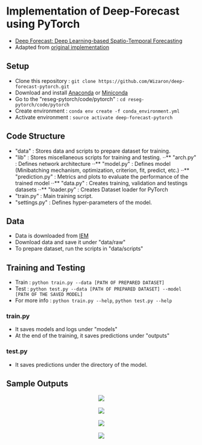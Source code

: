 # Implementation of Deep-Forecast using PyTorch

* [Deep Forecast: Deep Learning-based Spatio-Temporal Forecasting](https://arxiv.org/pdf/1707.08110.pdf)
* Adapted from [original implementation](https://github.com/amirstar/Deep-Forecast)

## Setup

* Clone this repository : `git clone https://github.com/Wizaron/deep-forecast-pytorch.git`
* Download and install [Anaconda](https://www.anaconda.com/download/) or [Miniconda](https://conda.io/miniconda.html)
* Go to the "reseg-pytorch/code/pytorch" : `cd reseg-pytorch/code/pytorch`
* Create environment : `conda env create -f conda_environment.yml`
* Activate environment : `source activate deep-forecast-pytorch`

## Code Structure

* "data" : Stores data and scripts to prepare dataset for training.
* "lib" : Stores miscellaneous scripts for training and testing.
⋅⋅** "arch.py" : Defines network architecture
⋅⋅** "model.py" : Defines model (Minibatching mechanism, optimization, criterion, fit, predict, etc.)
⋅⋅** "prediction.py" : Metrics and plots to evaluate the performance of the trained model
⋅⋅** "data.py" : Creates training, validation and testings datasets
⋅⋅** "loader.py" : Creates Dataset loader for PyTorch
* "train.py" : Main training script.
* "settings.py" : Defines hyper-parameters of the model.

## Data

* Data is downloaded from [IEM](https://mesonet.agron.iastate.edu/request/download.phtml)
* Download data and save it under "data/raw"
* To prepare dataset, run the scripts in "data/scripts"

## Training and Testing

* Train : `python train.py --data [PATH OF PREPARED DATASET]`
* Test : `python test.py --data [PATH OF PREPARED DATASET] --model [PATH OF THE SAVED MODEL]`
* For more info : `python train.py --help`, `python test.py --help`

### train.py

* It saves models and logs under "models"
* At the end of the training, it saves predictions under "outputs"

### test.py

* It saves predictions under the directory of the model.

## Sample Outputs

<div align="center">
<img src="https://github.com/Wizaron/deep-forecast-pytorch/blob/master/figures/3.png"><br><br>
</div>

<div align="center">
<img src="https://github.com/Wizaron/deep-forecast-pytorch/blob/master/figures/2.png"><br><br>
</div>

<div align="center">
<img src="https://github.com/Wizaron/deep-forecast-pytorch/blob/master/figures/1.png"><br><br>
</div>

<div align="center">
<img src="https://github.com/Wizaron/deep-forecast-pytorch/blob/master/figures/0.png"><br><br>
</div>
